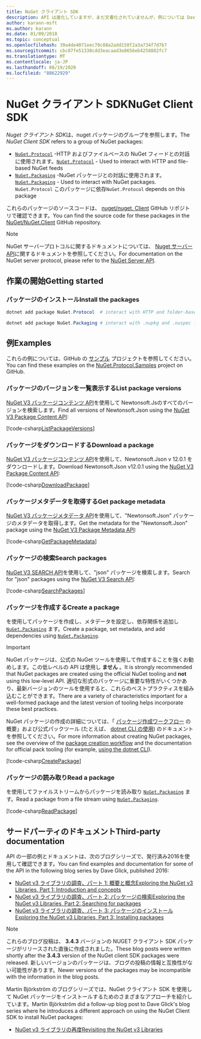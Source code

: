 ```yaml
---
title: NuGet クライアント SDK
description: API は進化していますが、まだ文書化されていませんが、例については Dave Glick のブログを参照してください。
author: karann-msft
ms.author: karann
ms.date: 01/09/2018
ms.topic: conceptual
ms.openlocfilehash: 39a4de4071eec70c88a2add158f2a3a734f7d7b7
ms.sourcegitcommit: cbc87fe51330cdd3eacaad3e8656eb4258882fc7
ms.translationtype: MT
ms.contentlocale: ja-JP
ms.lasthandoff: 08/19/2020
ms.locfileid: "88622929"
---
```

# <a name="nuget-client-sdk"></a><span data-ttu-id="294e8-103">NuGet クライアント SDK</span><span class="sxs-lookup"><span data-stu-id="294e8-103">NuGet Client SDK</span></span>

<span data-ttu-id="294e8-104">*Nuget クライアント SDK*は、nuget パッケージのグループを参照します。</span><span class="sxs-lookup"><span data-stu-id="294e8-104">The *NuGet Client SDK* refers to a group of NuGet packages:</span></span>

* <span data-ttu-id="294e8-105">[`NuGet.Protocol`](https://www.nuget.org/packages/NuGet.Protocol) -HTTP およびファイルベースの NuGet フィードとの対話に使用されます。</span><span class="sxs-lookup"><span data-stu-id="294e8-105">[`NuGet.Protocol`](https://www.nuget.org/packages/NuGet.Protocol) - Used to interact with HTTP and file-based NuGet feeds</span></span>
* <span data-ttu-id="294e8-106">[`NuGet.Packaging`](https://www.nuget.org/packages/NuGet.Packaging) -NuGet パッケージとの対話に使用されます。</span><span class="sxs-lookup"><span data-stu-id="294e8-106">[`NuGet.Packaging`](https://www.nuget.org/packages/NuGet.Packaging) - Used to interact with NuGet packages.</span></span> <span data-ttu-id="294e8-107">`NuGet.Protocol` このパッケージに依存</span><span class="sxs-lookup"><span data-stu-id="294e8-107">`NuGet.Protocol` depends on this package</span></span>

<span data-ttu-id="294e8-108">これらのパッケージのソースコードは、 [nuget/nuget. Client](https://github.com/NuGet/NuGet.Client) GitHub リポジトリで確認できます。</span><span class="sxs-lookup"><span data-stu-id="294e8-108">You can find the source code for these packages in the [NuGet/NuGet.Client](https://github.com/NuGet/NuGet.Client) GitHub repository.</span></span>

> [!Note]
> <span data-ttu-id="294e8-109">NuGet サーバープロトコルに関するドキュメントについては、 [Nuget サーバー API](~/api/overview.md)に関するドキュメントを参照してください。</span><span class="sxs-lookup"><span data-stu-id="294e8-109">For documentation on the NuGet server protocol, please refer to the [NuGet Server API](~/api/overview.md).</span></span>

## <a name="getting-started"></a><span data-ttu-id="294e8-110">作業の開始</span><span class="sxs-lookup"><span data-stu-id="294e8-110">Getting started</span></span>

### <a name="install-the-packages"></a><span data-ttu-id="294e8-111">パッケージのインストール</span><span class="sxs-lookup"><span data-stu-id="294e8-111">Install the packages</span></span>

```ps1
dotnet add package NuGet.Protocol  # interact with HTTP and folder-based NuGet package feeds, includes NuGet.Packaging

dotnet add package NuGet.Packaging # interact with .nupkg and .nuspec files from a stream
```

## <a name="examples"></a><span data-ttu-id="294e8-112">例</span><span class="sxs-lookup"><span data-stu-id="294e8-112">Examples</span></span>

<span data-ttu-id="294e8-113">これらの例については、GitHub の [サンプル](https://github.com/NuGet/Samples/tree/master/NuGetProtocolSamples) プロジェクトを参照してください。</span><span class="sxs-lookup"><span data-stu-id="294e8-113">You can find these examples on the [NuGet.Protocol.Samples](https://github.com/NuGet/Samples/tree/master/NuGetProtocolSamples) project on GitHub.</span></span>

### <a name="list-package-versions"></a><span data-ttu-id="294e8-114">パッケージのバージョンを一覧表示する</span><span class="sxs-lookup"><span data-stu-id="294e8-114">List package versions</span></span>

<span data-ttu-id="294e8-115">[NuGet V3 パッケージコンテンツ API](../api/package-base-address-resource.md#enumerate-package-versions)を使用して Newtonsoft.Jsのすべてのバージョンを検索します。</span><span class="sxs-lookup"><span data-stu-id="294e8-115">Find all versions of Newtonsoft.Json using the [NuGet V3 Package Content API](../api/package-base-address-resource.md#enumerate-package-versions):</span></span>

[!code-csharp[ListPackageVersions](~/../nuget-samples/NuGetProtocolSamples/Program.cs?name=ListPackageVersions)]

### <a name="download-a-package"></a><span data-ttu-id="294e8-116">パッケージをダウンロードする</span><span class="sxs-lookup"><span data-stu-id="294e8-116">Download a package</span></span>

<span data-ttu-id="294e8-117">[NuGet V3 パッケージコンテンツ API](../api/package-base-address-resource.md)を使用して、Newtonsoft.Json v 12.0.1 をダウンロードします。</span><span class="sxs-lookup"><span data-stu-id="294e8-117">Download Newtonsoft.Json v12.0.1 using the [NuGet V3 Package Content API](../api/package-base-address-resource.md):</span></span>

[!code-csharp[DownloadPackage](~/../nuget-samples/NuGetProtocolSamples/Program.cs?name=DownloadPackage)]

### <a name="get-package-metadata"></a><span data-ttu-id="294e8-118">パッケージメタデータを取得する</span><span class="sxs-lookup"><span data-stu-id="294e8-118">Get package metadata</span></span>

<span data-ttu-id="294e8-119">[NuGet V3 パッケージメタデータ API](../api/registration-base-url-resource.md)を使用して、"Newtonsoft.Json" パッケージのメタデータを取得します。</span><span class="sxs-lookup"><span data-stu-id="294e8-119">Get the metadata for the "Newtonsoft.Json" package using the [NuGet V3 Package Metadata API](../api/registration-base-url-resource.md):</span></span>

[!code-csharp[GetPackageMetadata](~/../nuget-samples/NuGetProtocolSamples/Program.cs?name=GetPackageMetadata)]

### <a name="search-packages"></a><span data-ttu-id="294e8-120">パッケージの検索</span><span class="sxs-lookup"><span data-stu-id="294e8-120">Search packages</span></span>

<span data-ttu-id="294e8-121">[NuGet V3 SEARCH API](../api/search-query-service-resource.md)を使用して、"json" パッケージを検索します。</span><span class="sxs-lookup"><span data-stu-id="294e8-121">Search for "json" packages using the [NuGet V3 Search API](../api/search-query-service-resource.md):</span></span>

[!code-csharp[SearchPackages](~/../nuget-samples/NuGetProtocolSamples/Program.cs?name=SearchPackages)]

### <a name="create-a-package"></a><span data-ttu-id="294e8-122">パッケージを作成する</span><span class="sxs-lookup"><span data-stu-id="294e8-122">Create a package</span></span>

<span data-ttu-id="294e8-123">を使用してパッケージを作成し、メタデータを設定し、依存関係を追加し [`NuGet.Packaging`](https://www.nuget.org/packages/NuGet.Packaging) ます。</span><span class="sxs-lookup"><span data-stu-id="294e8-123">Create a package, set metadata, and add dependencies using [`NuGet.Packaging`](https://www.nuget.org/packages/NuGet.Packaging).</span></span>

> [!IMPORTANT]
> <span data-ttu-id="294e8-124">NuGet パッケージは、公式の NuGet ツールを使用して作成することを強くお勧めします。この低レベルの API は使用し **ません** 。</span><span class="sxs-lookup"><span data-stu-id="294e8-124">It is strongly recommended that NuGet packages are created using the official NuGet tooling and **not** using this low-level API.</span></span> <span data-ttu-id="294e8-125">適切な形式のパッケージに重要な特性がいくつかあり、最新バージョンのツールを使用すると、これらのベストプラクティスを組み込むことができます。</span><span class="sxs-lookup"><span data-stu-id="294e8-125">There are a variety of characteristics important for a well-formed package and the latest version of tooling helps incorporate these best practices.</span></span>
> 
> <span data-ttu-id="294e8-126">NuGet パッケージの作成の詳細については、「 [パッケージ作成ワークフロー](../create-packages/overview-and-workflow.md) の概要」および公式パックツール (たとえば、 [dotnet CLI の使用](../create-packages/creating-a-package-dotnet-cli.md)) のドキュメントを参照してください。</span><span class="sxs-lookup"><span data-stu-id="294e8-126">For more information about creating NuGet packages, see the overview of the [package creation workflow](../create-packages/overview-and-workflow.md) and the documentation for official pack tooling (for example, [using the dotnet CLI](../create-packages/creating-a-package-dotnet-cli.md)).</span></span>

[!code-csharp[CreatePackage](~/../nuget-samples/NuGetProtocolSamples/Program.cs?name=CreatePackage)]

### <a name="read-a-package"></a><span data-ttu-id="294e8-127">パッケージの読み取り</span><span class="sxs-lookup"><span data-stu-id="294e8-127">Read a package</span></span>

<span data-ttu-id="294e8-128">を使用してファイルストリームからパッケージを読み取り [`NuGet.Packaging`](https://www.nuget.org/packages/NuGet.Packaging) ます。</span><span class="sxs-lookup"><span data-stu-id="294e8-128">Read a package from a file stream using [`NuGet.Packaging`](https://www.nuget.org/packages/NuGet.Packaging).</span></span>

[!code-csharp[ReadPackage](~/../nuget-samples/NuGetProtocolSamples/Program.cs?name=ReadPackage)]

## <a name="third-party-documentation"></a><span data-ttu-id="294e8-129">サードパーティのドキュメント</span><span class="sxs-lookup"><span data-stu-id="294e8-129">Third-party documentation</span></span>

<span data-ttu-id="294e8-130">API の一部の例とドキュメントは、次のブログシリーズで、発行済み2016を使用して確認できます。</span><span class="sxs-lookup"><span data-stu-id="294e8-130">You can find examples and documentation for some of the API in the following blog series by Dave Glick, published 2016:</span></span>

- [<span data-ttu-id="294e8-131">NuGet v3 ライブラリの調査、パート 1: 概要と概念</span><span class="sxs-lookup"><span data-stu-id="294e8-131">Exploring the NuGet v3 Libraries, Part 1: Introduction and concepts</span></span>](http://daveaglick.com/posts/exploring-the-nuget-v3-libraries-part-1)
- [<span data-ttu-id="294e8-132">NuGet v3 ライブラリの調査、パート 2: パッケージの検索</span><span class="sxs-lookup"><span data-stu-id="294e8-132">Exploring the NuGet v3 Libraries, Part 2: Searching for packages</span></span>](http://daveaglick.com/posts/exploring-the-nuget-v3-libraries-part-2)
- [<span data-ttu-id="294e8-133">NuGet v3 ライブラリの調査、パート 3: パッケージのインストール</span><span class="sxs-lookup"><span data-stu-id="294e8-133">Exploring the NuGet v3 Libraries, Part 3: Installing packages</span></span>](http://daveaglick.com/posts/exploring-the-nuget-v3-libraries-part-3)

> [!Note]
> <span data-ttu-id="294e8-134">これらのブログ投稿は、 **3.4.3** バージョンの NUGET クライアント SDK パッケージがリリースされた直後に作成されました。</span><span class="sxs-lookup"><span data-stu-id="294e8-134">These blog posts were written shortly after the **3.4.3** version of the NuGet client SDK packages were released.</span></span>
> <span data-ttu-id="294e8-135">新しいバージョンのパッケージは、ブログの投稿の情報と互換性がない可能性があります。</span><span class="sxs-lookup"><span data-stu-id="294e8-135">Newer versions of the packages may be incompatible with the information in the blog posts.</span></span>

<span data-ttu-id="294e8-136">Martin Björkström のブログシリーズでは、NuGet クライアント SDK を使用して NuGet パッケージをインストールするためのさまざまなアプローチを紹介しています。</span><span class="sxs-lookup"><span data-stu-id="294e8-136">Martin Björkström did a follow-up blog post to Dave Glick's blog series where he introduces a different approach on using the NuGet Client SDK to install NuGet packages:</span></span>

- [<span data-ttu-id="294e8-137">NuGet v3 ライブラリの再度</span><span class="sxs-lookup"><span data-stu-id="294e8-137">Revisiting the NuGet v3 Libraries</span></span>](https://martinbjorkstrom.com/posts/2018-09-19-revisiting-nuget-client-libraries)
